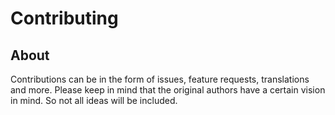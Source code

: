 # Contributing

## About

Contributions can be in the form of issues, feature requests, translations and more. Please keep in mind that the original authors have a certain vision in mind. So not all ideas will be included.
